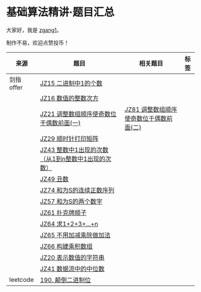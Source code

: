 # 基础算法精讲·题目汇总

大家好，我是 [zgang1](http://101.43.135.248/)。

制作不易，欢迎点赞投币！

|来源|题目|相关题目|标签|
|---|---|---|---|
|剑指offer|[JZ15 二进制中1的个数](https://leetcode.cn/problems/number-of-1-bits/description/)|
||[JZ16 数值的整数次方](https://leetcode.cn/problems/powx-n/description/)|
||[JZ21 调整数组顺序使奇数位于偶数前面(一)](https://leetcode.cn/problems/sort-array-by-parity/description/)|[JZ81 调整数组顺序使奇数位于偶数前面(二)](https://www.nowcoder.com/practice/0c1b486d987b4269b398fee374584fc8?tpId=265&rp=1&ru=%2Fexam%2Foj%2Fta&qru=%2Fexam%2Foj%2Fta&sourceUrl=%2Fexam%2Foj%2Fta%253FtpId%3D13&difficulty=&judgeStatus=&tags=&title=%E8%B0%83%E6%95%B4%E6%95%B0%E7%BB%84%E9%A1%BA%E5%BA%8F%E4%BD%BF%E5%A5%87%E6%95%B0%E4%BD%8D%E4%BA%8E%E5%81%B6%E6%95%B0%E5%89%8D%E9%9D%A2&gioEnter=menu)|
||[JZ29 顺时针打印矩阵](https://www.nowcoder.com/practice/9b4c81a02cd34f76be2659fa0d54342a?tpId=265&rp=1&ru=%2Fexam%2Foj%2Fta&qru=%2Fexam%2Foj%2Fta&sourceUrl=%2Fexam%2Foj%2Fta%253FtpId%3D13&difficulty=&judgeStatus=&tags=&title=%E9%A1%BA%E6%97%B6%E9%92%88%E6%89%93%E5%8D%B0%E7%9F%A9%E9%98%B5&gioEnter=menu)|
||[JZ43 整数中1出现的次数（从1到n整数中1出现的次数）](https://www.nowcoder.com/practice/bd7f978302044eee894445e244c7eee6?tpId=265&rp=1&ru=%2Fexam%2Foj%2Fta&qru=%2Fexam%2Foj%2Fta&sourceUrl=%2Fexam%2Foj%2Fta%253FtpId%3D13&difficulty=&judgeStatus=&tags=&title=%E6%95%B4%E6%95%B0%E4%B8%AD1%E5%87%BA%E7%8E%B0%E7%9A%84%E6%AC%A1%E6%95%B0&gioEnter=menu)|
||[JZ49 丑数](https://leetcode.cn/problems/ugly-number-ii/description/)|
||[JZ74 和为S的连续正数序列](https://www.nowcoder.com/practice/c451a3fd84b64cb19485dad758a55ebe?tpId=265&rp=1&ru=%2Fexam%2Foj%2Fta&qru=%2Fexam%2Foj%2Fta&sourceUrl=%2Fexam%2Foj%2Fta%253FtpId%3D13&difficulty=&judgeStatus=&tags=&title=%E5%92%8C%E4%B8%BAS%E7%9A%84%E8%BF%9E%E7%BB%AD%E6%AD%A3%E6%95%B0%E5%BA%8F%E5%88%97&gioEnter=menu)|
||[JZ57 和为S的两个数字](https://www.nowcoder.com/practice/390da4f7a00f44bea7c2f3d19491311b?tpId=265&rp=1&ru=%2Fexam%2Foj%2Fta&qru=%2Fexam%2Foj%2Fta&sourceUrl=%2Fexam%2Foj%2Fta%253FtpId%3D13&difficulty=&judgeStatus=&tags=&title=%E5%92%8C%E4%B8%BAS&gioEnter=menu)|
||[JZ61 扑克牌顺子](https://www.nowcoder.com/practice/762836f4d43d43ca9deb273b3de8e1f4?tpId=265&rp=1&ru=%2Fexam%2Foj%2Fta&qru=%2Fexam%2Foj%2Fta&sourceUrl=%2Fexam%2Foj%2Fta%253FtpId%3D13&difficulty=&judgeStatus=&tags=&title=%E6%89%91%E5%85%8B%E7%89%8C%E9%A1%BA%E5%AD%90&gioEnter=menu)|
||[JZ64 求1+2+3+...+n](https://www.nowcoder.com/practice/7a0da8fc483247ff8800059e12d7caf1?tpId=265&rp=1&ru=%2Fexam%2Foj%2Fta&qru=%2Fexam%2Foj%2Fta&sourceUrl=%2Fexam%2Foj%2Fta%253FtpId%3D13&difficulty=&judgeStatus=&tags=&title=n&gioEnter=menu)|
||[JZ65 不用加减乘除做加法](https://leetcode.cn/problems/add-without-plus-lcci/description/)|
||[JZ66 构建乘积数组](https://www.nowcoder.com/practice/94a4d381a68b47b7a8bed86f2975db46?tpId=265&rp=1&ru=%2Fexam%2Foj%2Fta&qru=%2Fexam%2Foj%2Fta&sourceUrl=%2Fexam%2Foj%2Fta%253FtpId%3D13&difficulty=&judgeStatus=&tags=&title=%E6%9E%84%E5%BB%BA%E4%B9%98%E7%A7%AF%E6%95%B0%E7%BB%84&gioEnter=menu)|
||[JZ20 表示数值的字符串](https://www.nowcoder.com/practice/e69148f8528c4039ad89bb2546fd4ff8?tpId=265&rp=1&ru=%2Fexam%2Foj%2Fta&qru=%2Fexam%2Foj%2Fta&sourceUrl=%2Fexam%2Foj%2Fta%253FtpId%3D13&difficulty=&judgeStatus=&tags=&title=%E8%A1%A8%E7%A4%BA%E6%95%B0%E5%80%BC%E7%9A%84%E5%AD%97%E7%AC%A6%E4%B8%B2&gioEnter=menu)|
||[JZ41 数据流中的中位数](https://leetcode.cn/problems/find-median-from-data-stream/description/)|
|leetcode|[190. 颠倒二进制位](https://leetcode.cn/problems/reverse-bits/description/)|